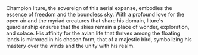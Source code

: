 <div className="Content__Col2">
    <div className="Content__Col">
        Champion Ilture, the sovereign of this aerial expanse, embodies the essence of freedom and the boundless sky. With a
        profound love for the open air and the myriad creatures that share his domain, Ilture's guardianship ensures that the
        skies remain a place of wonder, exploration, and solace. His affinity for the avian life that thrives among the floating
        lands is mirrored in his chosen form, that of a majestic bird, symbolizing his mastery over the winds and the unity with
        his realm.
    </div>
    <div className="Content__Col image__center">
    </div>
</div>


